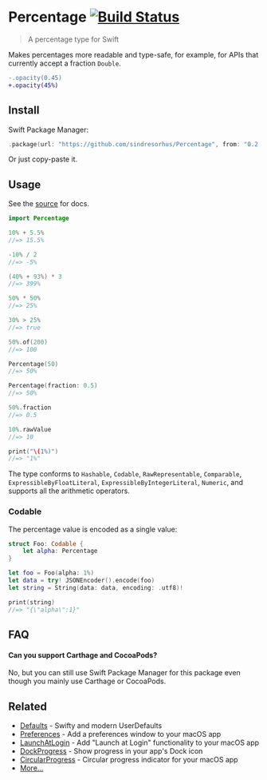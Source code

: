 # Percentage [![Build Status](https://travis-ci.com/sindresorhus/Percentage.svg?branch=master)](https://travis-ci.com/sindresorhus/Percentage)

> A percentage type for Swift

Makes percentages more readable and type-safe, for example, for APIs that currently accept a fraction `Double`.

```diff
-.opacity(0.45)
+.opacity(45%)
```

## Install

Swift Package Manager:

```swift
.package(url: "https://github.com/sindresorhus/Percentage", from: "0.2.0")
```

Or just copy-paste it.

## Usage

See the [source](Sources/Percentage/Percentage.swift) for docs.

```swift
import Percentage

10% + 5.5%
//=> 15.5%

-10% / 2
//=> -5%

(40% + 93%) * 3
//=> 399%

50% * 50%
//=> 25%

30% > 25%
//=> true

50%.of(200)
//=> 100

Percentage(50)
//=> 50%

Percentage(fraction: 0.5)
//=> 50%

50%.fraction
//=> 0.5

10%.rawValue
//=> 10

print("\(1%)")
//=> "1%"
```

The type conforms to `Hashable`, `Codable`, `RawRepresentable`, `Comparable`, `ExpressibleByFloatLiteral`, `ExpressibleByIntegerLiteral`, `Numeric`, and supports all the arithmetic operators.

### Codable

The percentage value is encoded as a single value:

```swift
struct Foo: Codable {
	let alpha: Percentage
}

let foo = Foo(alpha: 1%)
let data = try! JSONEncoder().encode(foo)
let string = String(data: data, encoding: .utf8)!

print(string)
//=> "{\"alpha\":1}"
```

## FAQ

#### Can you support Carthage and CocoaPods?

No, but you can still use Swift Package Manager for this package even though you mainly use Carthage or CocoaPods.

## Related

- [Defaults](https://github.com/sindresorhus/Defaults) - Swifty and modern UserDefaults
- [Preferences](https://github.com/sindresorhus/Preferences) - Add a preferences window to your macOS app
- [LaunchAtLogin](https://github.com/sindresorhus/LaunchAtLogin) - Add "Launch at Login" functionality to your macOS app
- [DockProgress](https://github.com/sindresorhus/DockProgress) - Show progress in your app's Dock icon
- [CircularProgress](https://github.com/sindresorhus/CircularProgress) - Circular progress indicator for your macOS app
- [More…](https://github.com/search?q=user%3Asindresorhus+language%3Aswift)
